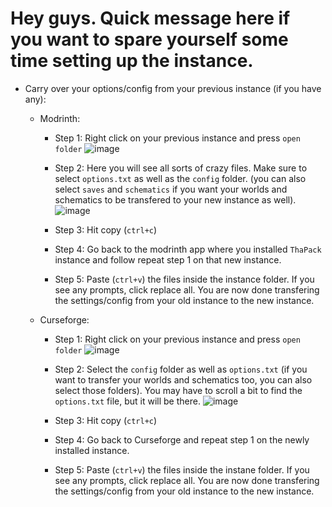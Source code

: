 # Hey guys. Quick message here if you want to spare yourself some time setting up the instance.

* Carry over your options/config from your previous instance (if you have any):
  *  Modrinth:
     * Step 1: Right click on your previous instance and press `open folder`
      ![image](https://github.com/user-attachments/assets/3d0df05d-24a9-4a7c-b0c4-63799480ab48)


      * Step 2: Here you will see all sorts of crazy files. Make sure to select `options.txt` as well as the `config` folder. (you can also select `saves` and `schematics` if you want your worlds and schematics to be transfered to your new instance as well).
        ![image](https://github.com/user-attachments/assets/f7afb08b-1bbc-4abd-b489-82df979995ea)

      * Step 3: Hit copy (`ctrl+c`)
   
      * Step 4: Go back to the modrinth app where you installed `ThaPack` instance and follow repeat step 1 on that new instance.
   
      * Step 5: Paste (`ctrl+v`) the files inside the instance folder. If you see any prompts, click replace all. You are now done transfering the settings/config from your old instance to the new instance.


   * Curseforge:
     	* Step 1: Right click on your previous instance and press `open folder`
      ![image](https://github.com/user-attachments/assets/e6d05876-2c99-4e17-9dfa-a8efe7a1094b)


		* Step 2: Select the `config` folder as well as `options.txt` (if you want to transfer your worlds and schematics too, you can also select those folders). You may have to scroll a bit to find the `options.txt` file, but it will be there.
   	![image](https://github.com/user-attachments/assets/6a1e336c-93db-42b0-abb5-0142488d4d13)


   		* Step 3: Hit copy (`ctrl+c`)
 
   		* Step 4: Go back to Curseforge and repeat step 1 on the newly installed instance.
 
   		* Step 5: Paste (`ctrl+v`) the files inside the instane folder. If you see any prompts, click replace all. You are now done transfering the settings/config from your old instance to the new instance.


     
